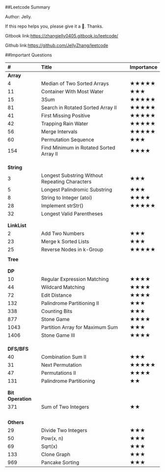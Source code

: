 ##Leetcode Summary

Author: Jelly.

If this repo helps you, please give it a 🌟. Thanks. 

Gitbook link:https://zhangjelly0405.gitbook.io/leetcode/

Github link:https://github.com/JellyZhang/leetcode

##Important Questions

| #                 | Title                                          | Importance |
| :---------------- | :--------------------------------------------- | ---------- |
| **Array**         |                                                |            |
| 4                 | Median of Two Sorted Arrays                    | ★★★★★      |
| 11                | Container With Most Water                      | ★★★        |
| 15                | 3Sum                                           | ★★★★★      |
| 81                | Search in Rotated Sorted Array II              | ★★★★★      |
| 41                | First Missing Positive                         | ★★★★★      |
| 42                | Trapping Rain Water                            | ★★★★★      |
| 56                | Merge Intervals                                | ★★★★★      |
| 60                | Permutation Sequence                           | ★★★        |
| 154               | Find Minimum in Rotated Sorted Array II        | ★★★★       |
|                   |                                                |            |
|                   |                                                |            |
|                   |                                                |            |
| **String**        |                                                |            |
| 3                 | Longest Substring Without Repeating Characters | ★★★        |
| 5                 | Longest Palindromic Substring                  | ★★★        |
| 8                 | String to Integer (atoi)                       | ★★★★       |
| 28                | Implement strStr()                             | ★★★★★      |
| 32                | Longest Valid Parentheses                      |            |
|                   |                                                |            |
|                   |                                                |            |
| **LinkList**      |                                                |            |
| 2                 | Add Two Numbers                                | ★★★        |
| 23                | Merge k Sorted Lists                           | ★★★        |
| 25                | Reverse Nodes in k-Group                       | ★★★★★      |
|                   |                                                |            |
| **Tree**          |                                                |            |
|                   |                                                |            |
|                   |                                                |            |
| **DP**            |                                                |            |
| 10                | Regular Expression Matching                    | ★★★★       |
| 44                | Wildcard Matching                              | ★★★★       |
| 72                | Edit Distance                                  | ★★★★       |
| 132               | Palindrome Partitioning II                     | ★★★        |
| 338               | Counting Bits                                  | ★★★        |
| 877               | Stone Game                                     | ★★★★       |
| 1043              | Partition Array for Maximum Sum                | ★★★        |
| 1406              | Stone Game III                                 | ★★★★       |
|                   |                                                |            |
|                   |                                                |            |
|                   |                                                |            |
| **DFS/BFS**       |                                                |            |
| 40                | Combination Sum II                             | ★★★        |
| 31                | Next Permutation                               | ★★★★★      |
| 47                | Permutations II                                | ★★★★       |
| 131               | Palindrome Partitioning                        | ★★         |
|                   |                                                |            |
|                   |                                                |            |
| **Bit Operation** |                                                |            |
| 371               | Sum of Two Integers                            | ★★         |
|                   |                                                |            |
|                   |                                                |            |
|                   |                                                |            |
|                   |                                                |            |
| **Others**        |                                                |            |
| 29                | Divide Two Integers                            | ★★★        |
| 50                | Pow(x, n)                                      | ★★★        |
| 69                | Sqrt(x)                                        | ★★★        |
| 133               | Clone Graph                                    | ★★★        |
| 969               | Pancake Sorting                                | ★★★        |



